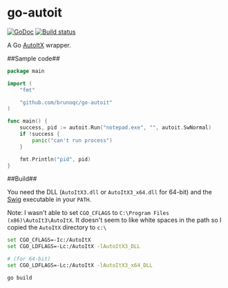 go-autoit
=========
[![GoDoc](https://godoc.org/github.com/brunoqc/go-autoit?status.png)](https://godoc.org/github.com/brunoqc/go-autoit)
[![Build status](https://ci.appveyor.com/api/projects/status/nhb09oh0gei24md9?svg=true)](https://ci.appveyor.com/project/brunoqc/go-autoit)

A Go [AutoItX](https://www.autoitscript.com/site/autoit/) wrapper.

##Sample code##
```go
package main

import (
	"fmt"

	"github.com/brunoqc/go-autoit"
)

func main() {
	success, pid := autoit.Run("notepad.exe", "", autoit.SwNormal)
	if !success {
		panic("can't run process")
	}

	fmt.Println("pid", pid)
}
```

##Build##

You need the DLL (`AutoItX3.dll` or `AutoItX3_x64.dll` for 64-bit) and the [Swig](http://www.swig.org/) executable in your `PATH`.

Note: I wasn't able to set `CGO_CFLAGS` to `C:\Program Files (x86)\AutoIt3\AutoItX`. It doesn't seem to like white spaces in the path so I copied the `AutoItX` directory to `c:\`

```bash
set CGO_CFLAGS=-Ic:/AutoItX
set CGO_LDFLAGS=-Lc:/AutoItX -lAutoItX3_DLL

# (for 64-bit)
set CGO_LDFLAGS=-Lc:/AutoItX -lAutoItX3_x64_DLL

go build
```
